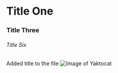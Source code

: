 # Title One
### Title Three
###### Title Six

Added title to the file
![Image of Yaktocat](https://octodex.github.com/images/yaktocat.png)
